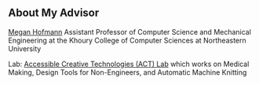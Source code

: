 ## About My Advisor

[Megan Hofmann](https://www.megan-hofmann.com/)
Assistant Professor of Computer Science and Mechanical Engineering at the Khoury College of Computer Sciences at Northeastern University

Lab: [Accessible Creative Technologies (ACT) Lab](https://actlab.sites.northeastern.edu/research/) which works on Medical Making, Design Tools for Non-Engineers, and Automatic Machine Knitting
